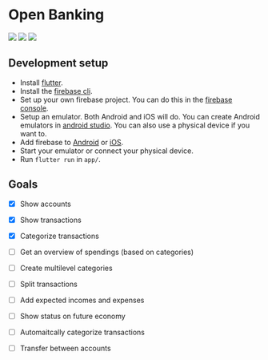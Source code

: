 # Open Banking
![](https://img.shields.io/badge/built%20with-firebase-orange.svg) ![](https://img.shields.io/badge/built%20with-flutter-blue.svg) ![](https://img.shields.io/badge/PRs-welcome-green.svg)

## Development setup
* Install [flutter](https://flutter.dev/docs/get-started/install).
* Install the [firebase cli](https://firebase.google.com/docs/cli).
* Set up your own firebase project. You can do this in the [firebase console](https://console.firebase.com).
* Setup an emulator. Both Android and iOS will do. You can create Android emulators in [android studio](https://developer.android.com/studio). You can also use a physical device if you want to.
* Add firebase to [Android](https://firebase.google.com/docs/android/setup) or [iOS](https://firebase.google.com/docs/ios/setup).
* Start your emulator or connect your physical device.
* Run `flutter run` in `app/`.

## Goals
* [x] Show accounts
* [x] Show transactions
* [x] Categorize transactions 
* [ ] Get an overview of spendings (based on categories)
* [ ] Create multilevel categories
* [ ] Split transactions
* [ ] Add expected incomes and expenses 
* [ ] Show status on future economy
* [ ] Automaitcally categorize transactions
* [ ] Transfer between accounts

